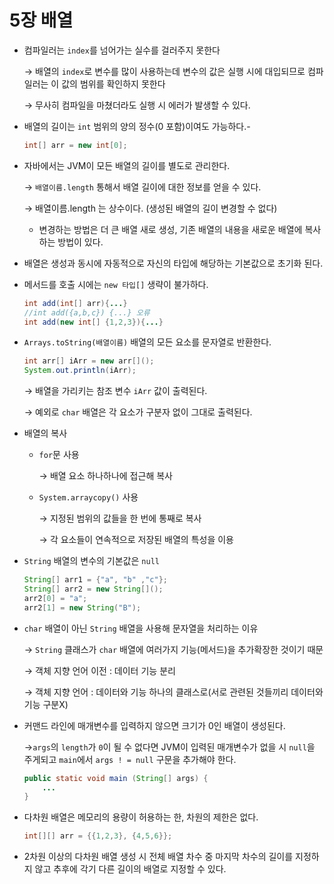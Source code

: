 # 5장 배열

- 컴파일러는 `index`를 넘어가는 실수를 걸러주지 못한다

    → 배열의 `index`로 변수를 많이 사용하는데 변수의 값은 실행 시에 대입되므로 컴파일러는 이 값의 범위를 확인하지 못한다

    → 무사히 컴파일을 마쳤더라도 실행 시 에러가 발생할 수 있다.

- 배열의 길이는 `int` 범위의 양의 정수(0 포함)이여도 가능하다.-

    ```java
    int[] arr = new int[0];
    ```

- 자바에서는 JVM이 모든 배열의 길이를 별도로 관리한다.

    → `배열이름.length` 통해서 배열 길이에 대한 정보를 얻을 수 있다.

    → 배열이름.length 는 상수이다. (생성된 배열의 길이 변경할 수 없다)

    - 변경하는 방법은 더 큰 배열 새로 생성, 기존 배열의 내용을 새로운 배열에 복사하는 방법이 있다.

- 배열은 생성과 동시에 자동적으로 자신의 타입에 해당하는 기본값으로 초기화 된다.

- 메서드를 호출 시에는 `new 타입[]` 생략이 불가하다.

    ```java
    int add(int[] arr){...}
    //int add({a,b,c}) {...} 오류
    int add(new int[] {1,2,3}){...}
    ```

- `Arrays.toString(배열이름)` 배열의 모든 요소를 문자열로 반환한다.

    ```java
    int arr[] iArr = new arr[]();
    System.out.println(iArr);
    ```

    → 배열을 가리키는 참조 변수 `iArr` 값이 출력된다.

    → 예외로 `char` 배열은 각 요소가 구분자 없이 그대로 출력된다.

- 배열의 복사
    - `for`문 사용

        → 배열 요소 하나하나에 접근해 복사

    - `System.arraycopy()` 사용

        → 지정된 범위의 값들을 한 번에 통째로 복사

        → 각 요소들이 연속적으로 저장된 배열의 특성을 이용

- `String` 배열의 변수의 기본값은 `null`

    ```java
    String[] arr1 = {"a", "b" ,"c"};
    String[] arr2 = new String[]();
    arr2[0] = "a";
    arr2[1] = new String("B");
    ```

- `char` 배열이 아닌 `String` 배열을 사용해 문자열을 처리하는 이유

    → `String` 클래스가 `char` 배열에 여러가지 기능(메서드)을 추가확장한 것이기 때문

    → 객체 지향 언어 이전 : 데이터 기능 분리

    → 객체 지향 언어 : 데이터와 기능 하나의 클래스로(서로 관련된 것들끼리 데이터와 기능 구분X)

- 커맨드 라인에 매개변수를 입력하지 않으면 크기가 0인 배열이 생성된다.

    →`args`의 `length`가 `0`이 될 수 없다면 JVM이 입력된 매개변수가 없을 시 `null`을 주게되고 `main`에서 `args ! = null` 구문을 추가해야 한다.

    ```java
    public static void main (String[] args) {
    	...
    }
    ```

- 다차원 배열은 메모리의 용량이 허용하는 한, 차원의 제한은 없다.

    ```java
    int[][] arr = {{1,2,3}, {4,5,6}};
    ```

- 2차원 이상의 다차원 배열 생성 시 전체 배열 차수 중 마지막 차수의 길이를 지정하지 않고 추후에 각기 다른 길이의 배열로 지정할 수 있다.